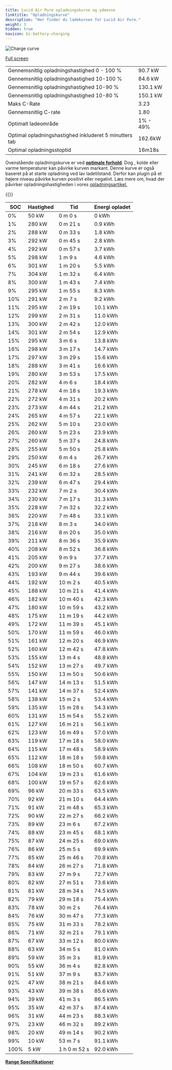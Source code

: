 ```yaml
---
title: Lucid Air Pure opladningskurve og ydeevne
linktitle: "Opladningskurve"
description: "Her finder du ladekurven for Lucid Air Pure."
weight: 3
hidden: true
navicon: bi-battery-charging
---
```

<!-- markdownlint-disable MD033 -->
<img src="../chargingcurve.svg" alt="Charge curve" class="img-fluid">

[Full screen](../chargingcurve.svg)


<table class="table table-striped border">
<tbody>
<tr>
<td>Gennemsnitlig opladningshastighed 0 - 100 %</td><td>90.7 kW</td>
</tr>
<tr>
<td>Gennemsnitlig opladningshastighed 10-100 %</td><td>84.6 kW</td>
</tr>
<tr>
<td>Gennemsnitlig opladningshastighed 10-90 %</td><td>130.1 kW</td>
</tr>
<tr>
<td>Gennemsnitlig opladningshastighed 10-80 %</td><td>150.1 kW</td>
</tr>
<tr>
<td>Maks C-Rate</td><td>3.23</td>
</tr>
<tr>
<td>Gennemsnitlig C-rate</td><td>1.80</td>
</tr>
<tr>
<td>Optimalt ladeområde</td><td>1% - 49%</td>
</tr>
<tr>
<td>Optimal opladningshastighed inkluderet 5 minutters tab</td><td>162.6kW</td>
</tr>
<tr>
<td>Optimal opladningsstoptid</td><td>16m18s</td>
</tr>
</tbody>
</table>


Ovenstående opladningskurve er ved **[optimale forhold](../../../../../technology/battery/charging/#temperature)**. Dog , kolde eller varme temperaturer kan påvirke kurven markant. Denne kurve er også baseret på at starte opladning ved lav ladetilstand. Derfor kan plugin på et højere niveau påvirke kurven positivt eller negativt. Læs mere om, hvad der påvirker opladningshastigheden i vores [opladningsartikel.](../../../../../technology/battery/charging/)


{{<evkxdisplayaddarticle />}}
<table class="table table-striped border">
<thead>
<tr><th>SOC</th><th>Hastighed</th><th>Tid</th><th>Energi opladet</th></tr>
</thead>
<tbody>
<tr>
<td>0%</td><td>50 kW</td><td> 0 m 0 s </td><td>0 kWh </td>
</tr>
<tr>
<td>1%</td><td>280 kW</td><td> 0 m 21 s </td><td>0.9 kWh </td>
</tr>
<tr>
<td>2%</td><td>288 kW</td><td> 0 m 33 s </td><td>1.8 kWh </td>
</tr>
<tr>
<td>3%</td><td>292 kW</td><td> 0 m 45 s </td><td>2.8 kWh </td>
</tr>
<tr>
<td>4%</td><td>292 kW</td><td> 0 m 57 s </td><td>3.7 kWh </td>
</tr>
<tr>
<td>5%</td><td>298 kW</td><td> 1 m 9 s </td><td>4.6 kWh </td>
</tr>
<tr>
<td>6%</td><td>301 kW</td><td> 1 m 20 s </td><td>5.5 kWh </td>
</tr>
<tr>
<td>7%</td><td>304 kW</td><td> 1 m 32 s </td><td>6.4 kWh </td>
</tr>
<tr>
<td>8%</td><td>300 kW</td><td> 1 m 43 s </td><td>7.4 kWh </td>
</tr>
<tr>
<td>9%</td><td>295 kW</td><td> 1 m 55 s </td><td>8.3 kWh </td>
</tr>
<tr>
<td>10%</td><td>291 kW</td><td> 2 m 7 s </td><td>9.2 kWh </td>
</tr>
<tr>
<td>11%</td><td>295 kW</td><td> 2 m 19 s </td><td>10.1 kWh </td>
</tr>
<tr>
<td>12%</td><td>299 kW</td><td> 2 m 31 s </td><td>11.0 kWh </td>
</tr>
<tr>
<td>13%</td><td>300 kW</td><td> 2 m 42 s </td><td>12.0 kWh </td>
</tr>
<tr>
<td>14%</td><td>301 kW</td><td> 2 m 54 s </td><td>12.9 kWh </td>
</tr>
<tr>
<td>15%</td><td>295 kW</td><td> 3 m 6 s </td><td>13.8 kWh </td>
</tr>
<tr>
<td>16%</td><td>298 kW</td><td> 3 m 17 s </td><td>14.7 kWh </td>
</tr>
<tr>
<td>17%</td><td>297 kW</td><td> 3 m 29 s </td><td>15.6 kWh </td>
</tr>
<tr>
<td>18%</td><td>288 kW</td><td> 3 m 41 s </td><td>16.6 kWh </td>
</tr>
<tr>
<td>19%</td><td>280 kW</td><td> 3 m 53 s </td><td>17.5 kWh </td>
</tr>
<tr>
<td>20%</td><td>282 kW</td><td> 4 m 6 s </td><td>18.4 kWh </td>
</tr>
<tr>
<td>21%</td><td>278 kW</td><td> 4 m 18 s </td><td>19.3 kWh </td>
</tr>
<tr>
<td>22%</td><td>272 kW</td><td> 4 m 31 s </td><td>20.2 kWh </td>
</tr>
<tr>
<td>23%</td><td>273 kW</td><td> 4 m 44 s </td><td>21.2 kWh </td>
</tr>
<tr>
<td>24%</td><td>265 kW</td><td> 4 m 57 s </td><td>22.1 kWh </td>
</tr>
<tr>
<td>25%</td><td>262 kW</td><td> 5 m 10 s </td><td>23.0 kWh </td>
</tr>
<tr>
<td>26%</td><td>260 kW</td><td> 5 m 23 s </td><td>23.9 kWh </td>
</tr>
<tr>
<td>27%</td><td>260 kW</td><td> 5 m 37 s </td><td>24.8 kWh </td>
</tr>
<tr>
<td>28%</td><td>255 kW</td><td> 5 m 50 s </td><td>25.8 kWh </td>
</tr>
<tr>
<td>29%</td><td>250 kW</td><td> 6 m 4 s </td><td>26.7 kWh </td>
</tr>
<tr>
<td>30%</td><td>245 kW</td><td> 6 m 18 s </td><td>27.6 kWh </td>
</tr>
<tr>
<td>31%</td><td>241 kW</td><td> 6 m 32 s </td><td>28.5 kWh </td>
</tr>
<tr>
<td>32%</td><td>239 kW</td><td> 6 m 47 s </td><td>29.4 kWh </td>
</tr>
<tr>
<td>33%</td><td>232 kW</td><td> 7 m 2 s </td><td>30.4 kWh </td>
</tr>
<tr>
<td>34%</td><td>230 kW</td><td> 7 m 17 s </td><td>31.3 kWh </td>
</tr>
<tr>
<td>35%</td><td>228 kW</td><td> 7 m 32 s </td><td>32.2 kWh </td>
</tr>
<tr>
<td>36%</td><td>220 kW</td><td> 7 m 48 s </td><td>33.1 kWh </td>
</tr>
<tr>
<td>37%</td><td>218 kW</td><td> 8 m 3 s </td><td>34.0 kWh </td>
</tr>
<tr>
<td>38%</td><td>216 kW</td><td> 8 m 20 s </td><td>35.0 kWh </td>
</tr>
<tr>
<td>39%</td><td>211 kW</td><td> 8 m 36 s </td><td>35.9 kWh </td>
</tr>
<tr>
<td>40%</td><td>208 kW</td><td> 8 m 52 s </td><td>36.8 kWh </td>
</tr>
<tr>
<td>41%</td><td>205 kW</td><td> 9 m 9 s </td><td>37.7 kWh </td>
</tr>
<tr>
<td>42%</td><td>200 kW</td><td> 9 m 27 s </td><td>38.6 kWh </td>
</tr>
<tr>
<td>43%</td><td>193 kW</td><td> 9 m 44 s </td><td>39.6 kWh </td>
</tr>
<tr>
<td>44%</td><td>192 kW</td><td> 10 m 2 s </td><td>40.5 kWh </td>
</tr>
<tr>
<td>45%</td><td>188 kW</td><td> 10 m 21 s </td><td>41.4 kWh </td>
</tr>
<tr>
<td>46%</td><td>182 kW</td><td> 10 m 40 s </td><td>42.3 kWh </td>
</tr>
<tr>
<td>47%</td><td>180 kW</td><td> 10 m 59 s </td><td>43.2 kWh </td>
</tr>
<tr>
<td>48%</td><td>175 kW</td><td> 11 m 19 s </td><td>44.2 kWh </td>
</tr>
<tr>
<td>49%</td><td>172 kW</td><td> 11 m 39 s </td><td>45.1 kWh </td>
</tr>
<tr>
<td>50%</td><td>170 kW</td><td> 11 m 59 s </td><td>46.0 kWh </td>
</tr>
<tr>
<td>51%</td><td>161 kW</td><td> 12 m 20 s </td><td>46.9 kWh </td>
</tr>
<tr>
<td>52%</td><td>160 kW</td><td> 12 m 42 s </td><td>47.8 kWh </td>
</tr>
<tr>
<td>53%</td><td>155 kW</td><td> 13 m 4 s </td><td>48.8 kWh </td>
</tr>
<tr>
<td>54%</td><td>152 kW</td><td> 13 m 27 s </td><td>49.7 kWh </td>
</tr>
<tr>
<td>55%</td><td>150 kW</td><td> 13 m 50 s </td><td>50.6 kWh </td>
</tr>
<tr>
<td>56%</td><td>147 kW</td><td> 14 m 13 s </td><td>51.5 kWh </td>
</tr>
<tr>
<td>57%</td><td>141 kW</td><td> 14 m 37 s </td><td>52.4 kWh </td>
</tr>
<tr>
<td>58%</td><td>138 kW</td><td> 15 m 2 s </td><td>53.4 kWh </td>
</tr>
<tr>
<td>59%</td><td>135 kW</td><td> 15 m 28 s </td><td>54.3 kWh </td>
</tr>
<tr>
<td>60%</td><td>131 kW</td><td> 15 m 54 s </td><td>55.2 kWh </td>
</tr>
<tr>
<td>61%</td><td>127 kW</td><td> 16 m 21 s </td><td>56.1 kWh </td>
</tr>
<tr>
<td>62%</td><td>123 kW</td><td> 16 m 49 s </td><td>57.0 kWh </td>
</tr>
<tr>
<td>63%</td><td>119 kW</td><td> 17 m 18 s </td><td>58.0 kWh </td>
</tr>
<tr>
<td>64%</td><td>115 kW</td><td> 17 m 48 s </td><td>58.9 kWh </td>
</tr>
<tr>
<td>65%</td><td>112 kW</td><td> 18 m 18 s </td><td>59.8 kWh </td>
</tr>
<tr>
<td>66%</td><td>108 kW</td><td> 18 m 50 s </td><td>60.7 kWh </td>
</tr>
<tr>
<td>67%</td><td>104 kW</td><td> 19 m 23 s </td><td>61.6 kWh </td>
</tr>
<tr>
<td>68%</td><td>100 kW</td><td> 19 m 57 s </td><td>62.6 kWh </td>
</tr>
<tr>
<td>69%</td><td>96 kW</td><td> 20 m 33 s </td><td>63.5 kWh </td>
</tr>
<tr>
<td>70%</td><td>92 kW</td><td> 21 m 10 s </td><td>64.4 kWh </td>
</tr>
<tr>
<td>71%</td><td>91 kW</td><td> 21 m 48 s </td><td>65.3 kWh </td>
</tr>
<tr>
<td>72%</td><td>90 kW</td><td> 22 m 27 s </td><td>66.2 kWh </td>
</tr>
<tr>
<td>73%</td><td>89 kW</td><td> 23 m 6 s </td><td>67.2 kWh </td>
</tr>
<tr>
<td>74%</td><td>88 kW</td><td> 23 m 45 s </td><td>68.1 kWh </td>
</tr>
<tr>
<td>75%</td><td>87 kW</td><td> 24 m 25 s </td><td>69.0 kWh </td>
</tr>
<tr>
<td>76%</td><td>86 kW</td><td> 25 m 5 s </td><td>69.9 kWh </td>
</tr>
<tr>
<td>77%</td><td>85 kW</td><td> 25 m 46 s </td><td>70.8 kWh </td>
</tr>
<tr>
<td>78%</td><td>84 kW</td><td> 26 m 27 s </td><td>71.8 kWh </td>
</tr>
<tr>
<td>79%</td><td>83 kW</td><td> 27 m 9 s </td><td>72.7 kWh </td>
</tr>
<tr>
<td>80%</td><td>82 kW</td><td> 27 m 51 s </td><td>73.6 kWh </td>
</tr>
<tr>
<td>81%</td><td>81 kW</td><td> 28 m 34 s </td><td>74.5 kWh </td>
</tr>
<tr>
<td>82%</td><td>79 kW</td><td> 29 m 18 s </td><td>75.4 kWh </td>
</tr>
<tr>
<td>83%</td><td>78 kW</td><td> 30 m 2 s </td><td>76.4 kWh </td>
</tr>
<tr>
<td>84%</td><td>76 kW</td><td> 30 m 47 s </td><td>77.3 kWh </td>
</tr>
<tr>
<td>85%</td><td>75 kW</td><td> 31 m 33 s </td><td>78.2 kWh </td>
</tr>
<tr>
<td>86%</td><td>71 kW</td><td> 32 m 21 s </td><td>79.1 kWh </td>
</tr>
<tr>
<td>87%</td><td>67 kW</td><td> 33 m 12 s </td><td>80.0 kWh </td>
</tr>
<tr>
<td>88%</td><td>63 kW</td><td> 34 m 5 s </td><td>81.0 kWh </td>
</tr>
<tr>
<td>89%</td><td>59 kW</td><td> 35 m 3 s </td><td>81.9 kWh </td>
</tr>
<tr>
<td>90%</td><td>55 kW</td><td> 36 m 4 s </td><td>82.8 kWh </td>
</tr>
<tr>
<td>91%</td><td>51 kW</td><td> 37 m 9 s </td><td>83.7 kWh </td>
</tr>
<tr>
<td>92%</td><td>47 kW</td><td> 38 m 21 s </td><td>84.6 kWh </td>
</tr>
<tr>
<td>93%</td><td>43 kW</td><td> 39 m 38 s </td><td>85.6 kWh </td>
</tr>
<tr>
<td>94%</td><td>39 kW</td><td> 41 m 3 s </td><td>86.5 kWh </td>
</tr>
<tr>
<td>95%</td><td>35 kW</td><td> 42 m 37 s </td><td>87.4 kWh </td>
</tr>
<tr>
<td>96%</td><td>31 kW</td><td> 44 m 23 s </td><td>88.3 kWh </td>
</tr>
<tr>
<td>97%</td><td>23 kW</td><td> 46 m 32 s </td><td>89.2 kWh </td>
</tr>
<tr>
<td>98%</td><td>20 kW</td><td> 49 m 14 s </td><td>90.2 kWh </td>
</tr>
<tr>
<td>99%</td><td>10 kW</td><td> 53 m 7 s </td><td>91.1 kWh </td>
</tr>
<tr>
<td>100%</td><td>5 kW</td><td>1 h 0 m 52 s </td><td>92.0 kWh </td>
</tr>
</tbody>
</table>

<div class="mt-3 mb-3">
<a href="../rangeandconsumption/" class="text-decoration-none text-black">
<strong><i class="bi-arrow-left"></i> Range </strong>
</a>
<a href="../specifications/" class="text-decoration-none text-black float-end">
<strong>Specifikationer <i class="bi-arrow-right"></i></strong>
</a>
</div>
